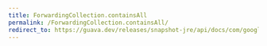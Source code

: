 ```yaml
---
title: ForwardingCollection.containsAll
permalink: /ForwardingCollection.containsAll/
redirect_to: https://guava.dev/releases/snapshot-jre/api/docs/com/google/common/collect/ForwardingCollection.html#containsAll-java.util.Collection-
---
```

